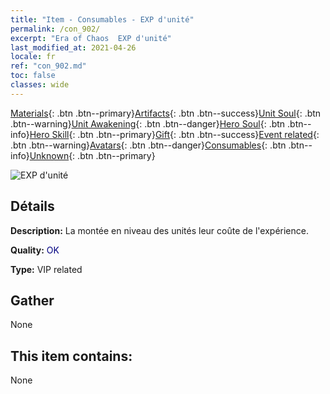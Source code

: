```yaml
---
title: "Item - Consumables - EXP d'unité"
permalink: /con_902/
excerpt: "Era of Chaos  EXP d'unité"
last_modified_at: 2021-04-26
locale: fr
ref: "con_902.md"
toc: false
classes: wide
---
```

 [Materials](/ItemsFR/){: .btn .btn--primary}[Artifacts](/ItemsFR/Artifacts/){: .btn .btn--success}[Unit Soul](/ItemsFR/UnitSoul/){: .btn .btn--warning}[Unit Awakening](/ItemsFR/UnitAwakening/){: .btn .btn--danger}[Hero Soul](/ItemsFR/HeroSoul/){: .btn .btn--info}[Hero Skill](/ItemsFR/HeroSkill/){: .btn .btn--primary}[Gift](/ItemsFR/Gift/){: .btn .btn--success}[Event related](/ItemsFR/Events/){: .btn .btn--warning}[Avatars](/ItemsFR/Avatars/){: .btn .btn--danger}[Consumables](/ItemsFR/Consumables/){: .btn .btn--info}[Unknown](/ItemsFR/Unknown/){: .btn .btn--primary}

 ![EXP d'unité](/images/t/i_106.png)

## Détails
 **Description:** La montée en niveau des unités leur coûte de l'expérience.

 **Quality:** <span style="color: #000080">OK</span>

 **Type:** VIP related

## Gather

  None

## This item contains:

  None

